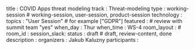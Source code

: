 title        : COVID Apps threat modeling
track        : Threat-modeling
type         : working-session      # working-session, user-session, product-session
technology   :
topics       : "User Session"                   # for example ["GDPR"]
featured     :                    # review with summit team "yes"
when_day     : Thur
when_time    : WS-4
room_layout  :                    #
room_id      :
session_slack: 
status       : draft              # draft, review-content, done
description  :
organizers   : Jakub Kaluzny
participants :

<!--(add intro)

## Description

Covid-19 apps threat modeling session is a discussion on contact tracing mobile applications. The aim is to maximise the output number of potential threats and attack vectors by brainstorming abuser stories:
* who are the threat actors
* what are the key assets
* what are the threats
* what are the attack vectors / abuser stories
* potential mitigations and privacy-by-design approaches

## What

(...)

## Outcomes

(...)

## References

(...)


## Previous-->
